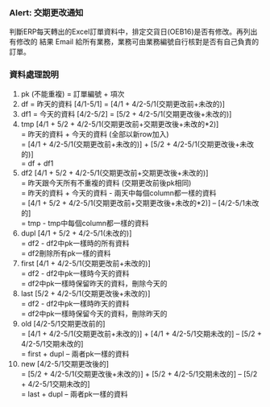 ### Alert: 交期更改通知
判斷ERP每天轉出的Excel訂單資料中，排定交貨日(OEB16)是否有修改。再列出有修改的
結果 Email 給所有業務，業務可由業務編號自行核對是否有自己負責的
訂單。 <br>
### 資料處理說明
1.	pk (不能重複) = 訂單編號 + 項次
2.	df = 昨天的資料 [4/1-5/1] = [4/1 + 4/2-5/1(交期更改前+未改的)]
3.	df1 = 今天的資料 [4/2-5/2] = [5/2 + 4/2-5/1(交期更改後+未改的)]
4.	tmp [4/1 + 5/2 + 4/2-5/1(交期更改前+交期更改後+未改的*2)]<br>
      = 昨天的資料 + 今天的資料 (全部以新row加入)<br>
      = [4/1 + 4/2-5/1(交期更改前+未改的)] + [5/2 + 4/2-5/1(交期更改後+未改的)]<br>
      = df + df1<br>
5.	df2 [4/1 + 5/2 + 4/2-5/1(交期更改前+交期更改後+未改的)]<br>
      = 昨天跟今天所有不重複的資料 (交期更改前後pk相同)<br>
      = 昨天的資料 + 今天的資料 - 兩天中每個column都一樣的資料<br>
      = [4/1 + 5/2 + 4/2-5/1(交期更改前+交期更改後+未改的*2)] – [4/2-5/1未改的]<br>
      = tmp - tmp中每個column都一樣的資料
6.	dupl [4/1 + 5/2 + 4/2-5/1(未改的)]<br>
      = df2 - df2中pk一樣時的所有資料<br>
      = df2刪除所有pk一樣的資料<br>
7.	first [4/1 + 4/2-5/1(交期更改前+未改的)]<br>
      = df2 - df2中pk一樣時今天的資料<br>
      = df2中pk一樣時保留昨天的資料，刪除今天的<br>
8.	last [5/2 + 4/2-5/1(交期更改後+未改的)]<br>
      = df2 - df2中pk一樣時昨天的資料<br>
      = df2中pk一樣時保留今天的資料，刪除昨天的
9.	old [4/2-5/1交期更改前的]<br>
      = [4/1 + 4/2-5/1(交期更改前+未改的)] + [4/1 + 4/2-5/1交期未改的] – [5/2 + 4/2-5/1交期未改的]<br>
      = first + dupl – 兩者pk一樣的資料<br>
10.	new [4/2-5/1交期更改後的]<br>
      = [5/2 + 4/2-5/1(交期更改後+未改的)] + [5/2 + 4/2-5/1交期未改的] – [5/2 + 4/2-5/1交期未改的]<br>
      = last + dupl – 兩者pk一樣的資料<br>
